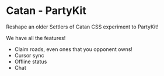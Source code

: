 # Catan - PartyKit



Reshape an older Settlers of Catan CSS experiment to PartyKit!

We have all the features!

- Claim roads, even ones that you opponent owns!
- Cursor sync
- Offline status
- Chat
